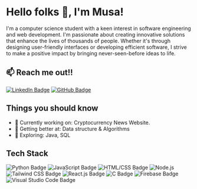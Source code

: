 # Hello folks 👋, I'm Musa!

I'm a computer science student with a keen interest in software engineering and web development. I'm passionate about creating innovative solutions that enhance the lives of thousands of people. Whether it's through designing user-friendly interfaces or developing efficient software, I strive to make a positive impact by bringing never-seen-before ideas to life.

## 📫 Reach me out!!
[![LinkedIn Badge](https://img.shields.io/badge/LinkedIn-Connect-blue)](https://www.linkedin.com/in/musah)
[![GitHub Badge](https://img.shields.io/badge/GitHub-Follow%20me-181717?logo=github&logoColor=white)](https://github.com/mhas2203)

## Things you should know
- 🔭 Currently working on: Cryptocurrency News Website.
- 🌱 Getting better at: Data structure & Algorithms
- 🤔 Exploring: Java, SQL

## Tech Stack
![Python Badge](https://img.shields.io/badge/-Python-3776AB?logo=Python&logoColor=white&style=flat)
![JavaScript Badge](https://img.shields.io/badge/-JavaScript-F7DF1E?logo=JavaScript&logoColor=black&style=flat)
![HTML/CSS Badge](https://img.shields.io/badge/-HTML%2FCSS-E34F26?logo=html5&logoColor=white&style=flat)
![Node.js](https://img.shields.io/badge/-Node.js-339933?logo=node.js&logoColor=white&style=flat)
![Tailwind CSS Badge](https://img.shields.io/badge/-Tailwind%20CSS-06B6D4?logo=tailwindcss&logoColor=white&style=flat)
![React.js Badge](https://img.shields.io/badge/-React.js-61DAFB?logo=react&logoColor=white&style=flat)
![C Badge](https://img.shields.io/badge/-C-A8B9CC?logo=C&logoColor=white&style=flat)
![Firebase Badge](https://img.shields.io/badge/-Firebase-FFCA28?logo=Firebase&logoColor=black&style=flat)
![Visual Studio Code Badge](https://img.shields.io/badge/-Visual%20Studio%20Code-007ACC?logo=visual-studio-code&logoColor=white&style=flat)



